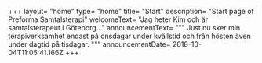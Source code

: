 +++
layout= "home"
type= "home"
title= "Start"
description= "Start page of Preforma Samtalsterapi"
welcomeText= "Jag heter Kim och är samtalsterapeut i Göteborg..."
announcementText=
"""
Just nu sker min terapiverksamhet endast på onsdagar under kvällstid och från hösten även under dagtid på tisdagar.
"""
announcementDate= 2018-10-04T11:05:41.166Z
+++
